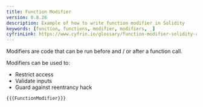 ```yaml
---
title: Function Modifier
version: 0.8.26
description: Example of how to write function modifier in Solidity
keywords: [function, functions, modifier, modifiers, _]
cyfrinLink: https://www.cyfrin.io/glossary/function-modifier-solidity-code-example
---
```


Modifiers are code that can be run before and / or after a function call.

Modifiers can be used to:

- Restrict access
- Validate inputs
- Guard against reentrancy hack

```solidity
{{{FunctionModifier}}}
```
